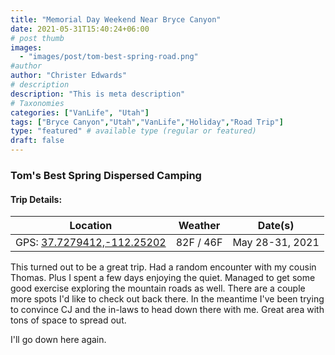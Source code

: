```yaml
---
title: "Memorial Day Weekend Near Bryce Canyon"
date: 2021-05-31T15:40:24+06:00
# post thumb
images:
  - "images/post/tom-best-spring-road.png"
#author
author: "Christer Edwards"
# description
description: "This is meta description"
# Taxonomies
categories: ["VanLife", "Utah"]
tags: ["Bryce Canyon","Utah","VanLife","Holiday","Road Trip"]
type: "featured" # available type (regular or featured)
draft: false
---
```


### Tom's Best Spring Dispersed Camping
#### Trip Details:

| Location                                                            | Weather   | Date(s)         |
|---------------------------------------------------------------------|-----------|-----------------|
| GPS: [37.7279412,-112.25202](https://goo.gl/maps/Pyp1NmV4x4BxjDNBA) | 82F / 46F | May 28-31, 2021 |


This turned out to be a great trip. Had a random encounter with my cousin
Thomas. Plus I spent a few days enjoying the quiet. Managed to get some good
exercise exploring the mountain roads as well. There are a couple more spots
I'd like to check out back there. In the meantime I've been trying to convince
CJ and the in-laws to head down there with me. Great area with tons of space to
spread out.

I'll go down here again.
